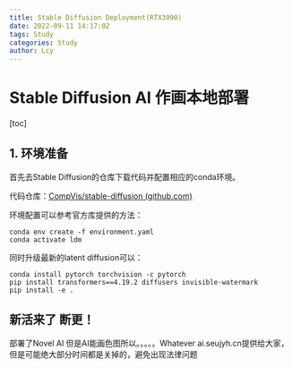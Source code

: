 ```yaml
---
title: Stable Diffusion Deployment(RTX3090)
date: 2022-09-11 14:17:02
tags: Study
categories: Study
author: Lcy
---
```


# Stable Diffusion AI 作画本地部署

[toc]

## 1. 环境准备

首先去Stable Diffusion的仓库下载代码并配置相应的conda环境。

代码仓库：[CompVis/stable-diffusion (github.com)](https://github.com/CompVis/stable-diffusion)

环境配置可以参考官方库提供的方法：

```shell
conda env create -f environment.yaml
conda activate ldm
```

同时升级最新的latent diffusion可以：

```shell
conda install pytorch torchvision -c pytorch
pip install transformers==4.19.2 diffusers invisible-watermark
pip install -e .
```

## 新活来了 断更！

部署了Novel AI 但是AI能画色图所以。。。。。Whatever ai.seujyh.cn提供给大家，但是可能绝大部分时间都是关掉的，避免出现法律问题